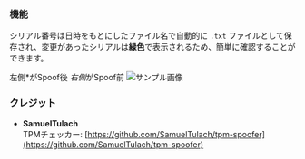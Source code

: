 ### 機能

シリアル番号は日時をもとにしたファイル名で自動的に `.txt` ファイルとして保存され、変更があったシリアルは**緑色**で表示されるため、簡単に確認することができます。

左側*がSpoof後 *右側*がSpoof前
![サンプル画像](https://i.imgur.com/mHw4jAP.png)

### クレジット

- **SamuelTulach**  
  TPMチェッカー: [https://github.com/SamuelTulach/tpm-spoofer](https://github.com/SamuelTulach/tpm-spoofer)
